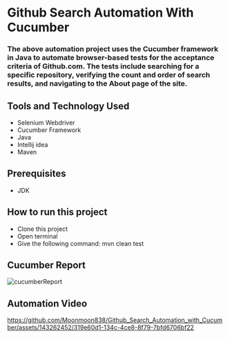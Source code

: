 # Github Search Automation With Cucumber
### The above automation project uses the Cucumber framework in Java to automate browser-based tests for the acceptance criteria of Github.com. The tests include searching for a specific repository, verifying the count and order of search results, and navigating to the About page of the site.

## Tools and Technology Used
- Selenium Webdriver
- Cucumber Framework
- Java
- Intellij idea
- Maven

## Prerequisites
- JDK
  
## How to run this project
- Clone this project
- Open terminal
- Give the following command: mvn clean test

## Cucumber Report
![cucumberReport](https://github.com/Moonmoon838/Github_Search_Automation_with_Cucumber/assets/143262452/9993332a-80f2-48eb-a194-1a77c9447074)

## Automation Video
https://github.com/Moonmoon838/Github_Search_Automation_with_Cucumber/assets/143262452/319e60d1-134c-4ce8-8f79-7bfd6706bf22
